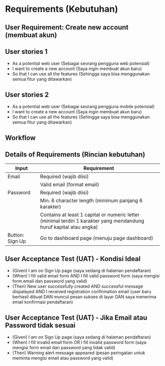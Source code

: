 # Requirements (Kebutuhan)
## User Requirement: **Create new account (membuat akun)**

## User stories 1
* As a potential web user (Sebagai seorang pengguna web potensial)
* I want to create a new account (Saya ingin membuat akun baru)
* So that I can use all the features (Sehingga saya bisa menggunakan semua fitur yang ditawarkan)

## User stories 2
* As a potential web user (Sebagai seorang pengguna mobile potensial)
* I want to create a new account (Saya ingin membuat akun baru)
* So that I can use all the features (Sehingga saya bisa menggunakan semua fitur yang ditawarkan)

## Workflow

## Details of Requirements (Rincian kebutuhan)
Input | Requirement
------------ | -------------
Email | Required (wajib diisi)
      | Valid email (format email)
Password | Required (wajib diisi)
         | Min. 6 character length (minimum panjang 6 karakter)
         | Contains at least 1 capital or numeric letter (minimal terdiri 1 karakter yang mendandung huruf kapital atau angka)
Button: Sign Up | Go to dashboard page (menuju page dashboard)

## User Acceptance Test (UAT) - Kondisi Ideal
* (Given) I am on Sign Up page (saya sedang di halaman pendaftaran)
* (When) I fill valid email form AND I fill valid password form (saya mengisi form email dan password yang valid)
* (Then) New user successfully created AND successful message dispalayed AND I received registration confirmation email (user baru berhasil dibuat DAN muncul pesan sukses di layar DAN saya menerima email konfirmasi pendaftaran)

## User Acceptance Test (UAT) - Jika Email atau Password tidak sesuai
* (Given) I am on Sign Up page (saya sedang di halaman pendaftaran)
* (When) I fill invalid email form OR I fill invalid password form (saya mengisi form email dan password yang tidak valid)
* (Then) Warning alert message appeared (pesan peringatan untuk meminta mengisi email atau password yang valid)